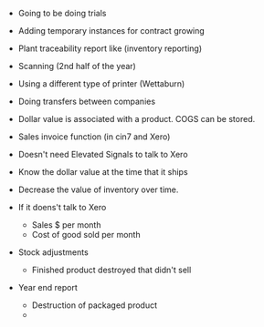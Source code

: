 
* Going to be doing trials
* Adding temporary instances for contract growing
* Plant traceability report like (inventory reporting)
* Scanning (2nd half of the year)
* Using a different type of printer (Wettaburn)
* Doing transfers between companies

* Dollar value is associated with a product. COGS can be stored.
* Sales invoice function (in cin7 and Xero)
* Doesn't need Elevated Signals to talk to Xero
* Know the dollar value at the time that it ships
* Decrease the value of inventory over time.
* If it doens't talk to Xero
	* Sales $ per month
	* Cost of good sold per month
* Stock adjustments
	* Finished product destroyed that didn't sell
* Year end report
	* Destruction of packaged product
	* 